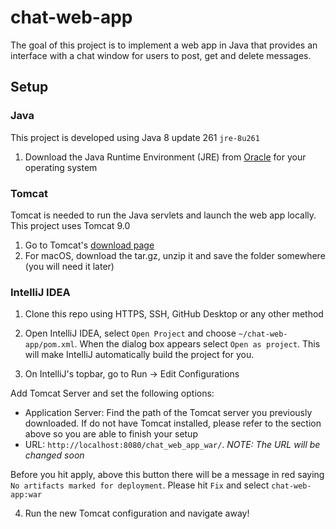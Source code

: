 # chat-web-app

The goal of this project is to implement a web app in Java that provides an interface with a chat window for users to 
post, get and delete messages.

## Setup

### Java

This project is developed using Java 8 update 261 `jre-8u261`

1. Download the Java Runtime Environment (JRE) from [Oracle](https://www.oracle.com/java/technologies/javase-jre8-downloads.html) 
for your operating system

### Tomcat

Tomcat is needed to run the Java servlets and launch the web app locally. This project uses Tomcat 9.0

1. Go to Tomcat's [download page](https://tomcat.apache.org/download-90.cgi)
2. For macOS, download the tar.gz, unzip it and save the folder somewhere (you will need it later)

### IntelliJ IDEA

1. Clone this repo using HTTPS, SSH, GitHub Desktop or any other method

2. Open IntelliJ IDEA, select `Open Project` and choose `~/chat-web-app/pom.xml`. When the dialog box appears select 
`Open as project`. This will make IntelliJ automatically build the project for you.

3. On IntelliJ's topbar, go to Run -> Edit Configurations

Add Tomcat Server and set the following options:
- Application Server: Find the path of the Tomcat server you previously downloaded. If do not have Tomcat installed,
please refer to the section above so you are able to finish your setup
- URL: `http://localhost:8080/chat_web_app_war/`. _NOTE: The URL will be changed soon_

Before you hit apply, above this button there will be a message in red saying `No artifacts marked for deployment`.
Please hit `Fix` and select `chat-web-app:war`

4. Run the new Tomcat configuration and navigate away!
